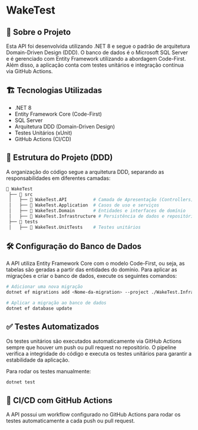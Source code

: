 # WakeTest

## 📖 Sobre o Projeto

Esta API foi desenvolvida utilizando .NET 8 e segue o padrão de arquitetura Domain-Driven Design (DDD). O banco de dados é o Microsoft SQL Server e é gerenciado com Entity Framework utilizando a abordagem Code-First. Além disso, a aplicação conta com testes unitários e integração contínua via GitHub Actions.

## 🏗️ Tecnologias Utilizadas

- .NET 8  
- Entity Framework Core (Code-First)  
- SQL Server  
- Arquitetura DDD (Domain-Driven Design)  
- Testes Unitários (xUnit)  
- GitHub Actions (CI/CD)  

## 📂 Estrutura do Projeto (DDD)

A organização do código segue a arquitetura DDD, separando as responsabilidades em diferentes camadas:

```sh
📂 WakeTest
 ├── 📂 src
 │   ├── 📂 WakeTest.API          # Camada de Apresentação (Controllers)
 │   ├── 📂 WakeTest.Application  # Casos de uso e serviços
 │   ├── 📂 WakeTest.Domain       # Entidades e interfaces de domínio
 │   ├── 📂 WakeTest.Infrastructure # Persistência de dados e repositórios
 ├── 📂 tests
 │   ├── 📂 WakeTest.UnitTests    # Testes unitários
```

## 🛠️ Configuração do Banco de Dados

A API utiliza Entity Framework Core com o modelo Code-First, ou seja, as tabelas são geradas a partir das entidades do domínio. Para aplicar as migrações e criar o banco de dados, execute os seguintes comandos:

```sh
# Adicionar uma nova migração
dotnet ef migrations add <Nome-da-migration> --project ./WakeTest.Infrastructure/WakeTest.Infrastructure.csproj --startup-project ./WakeTest.API/WakeTest.API.csproj 

# Aplicar a migração ao banco de dados
dotnet ef database update
```

## ✅ Testes Automatizados

Os testes unitários são executados automaticamente via GitHub Actions sempre que houver um push ou pull request no repositório. O pipeline verifica a integridade do código e executa os testes unitários para garantir a estabilidade da aplicação.

Para rodar os testes manualmente:

```sh
dotnet test
```

## 🚀 CI/CD com GitHub Actions

A API possui um workflow configurado no GitHub Actions para rodar os testes automaticamente a cada push ou pull request.
